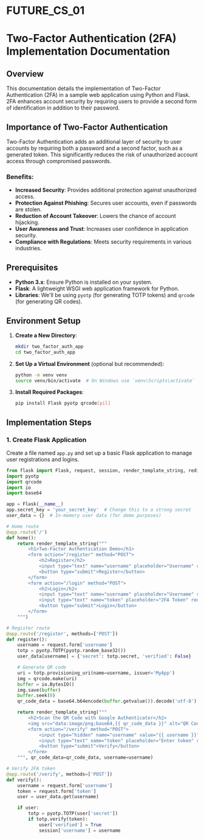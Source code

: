 # FUTURE_CS_01

# Two-Factor Authentication (2FA) Implementation Documentation

## Overview

This documentation details the implementation of Two-Factor Authentication (2FA) in a sample web application using Python and Flask. 2FA enhances account security by requiring users to provide a second form of identification in addition to their password.

## Importance of Two-Factor Authentication

Two-Factor Authentication adds an additional layer of security to user accounts by requiring both a password and a second factor, such as a generated token. This significantly reduces the risk of unauthorized account access through compromised passwords.

### Benefits:

- **Increased Security**: Provides additional protection against unauthorized access.
- **Protection Against Phishing**: Secures user accounts, even if passwords are stolen.
- **Reduction of Account Takeover**: Lowers the chance of account hijacking.
- **User Awareness and Trust**: Increases user confidence in application security.
- **Compliance with Regulations**: Meets security requirements in various industries.

## Prerequisites

- **Python 3.x**: Ensure Python is installed on your system.
- **Flask**: A lightweight WSGI web application framework for Python.
- **Libraries**: We'll be using `pyotp` (for generating TOTP tokens) and `qrcode` (for generating QR codes).

## Environment Setup

1. **Create a New Directory**:
   ```bash
   mkdir two_factor_auth_app
   cd two_factor_auth_app
   ```

2. **Set Up a Virtual Environment** (optional but recommended):
   ```bash
   python -m venv venv
   source venv/bin/activate  # On Windows use `venv\Scripts\activate`
   ```

3. **Install Required Packages**:
   ```bash
   pip install Flask pyotp qrcode[pil]
   ```

## Implementation Steps

### 1. Create Flask Application

Create a file named `app.py` and set up a basic Flask application to manage user registrations and logins.

```python
from flask import Flask, request, session, render_template_string, redirect, url_for
import pyotp
import qrcode
import io
import base64

app = Flask(__name__)
app.secret_key = 'your_secret_key'  # Change this to a strong secret
user_data = {}  # In-memory user data (for demo purposes)

# Home route
@app.route('/')
def home():
    return render_template_string("""
        <h1>Two-Factor Authentication Demo</h1>
        <form action="/register" method="POST">
            <h2>Register</h2>
            <input type="text" name="username" placeholder="Username" required>
            <button type="submit">Register</button>
        </form>
        <form action="/login" method="POST">
            <h2>Login</h2>
            <input type="text" name="username" placeholder="Username" required>
            <input type="text" name="token" placeholder="2FA Token" required>
            <button type="submit">Login</button>
        </form>
    """)

# Register route
@app.route('/register', methods=['POST'])
def register():
    username = request.form['username']
    totp = pyotp.TOTP(pyotp.random_base32())
    user_data[username] = {'secret': totp.secret, 'verified': False}

    # Generate QR code
    uri = totp.provisioning_uri(name=username, issuer='MyApp')
    img = qrcode.make(uri)
    buffer = io.BytesIO()
    img.save(buffer)
    buffer.seek(0)
    qr_code_data = base64.b64encode(buffer.getvalue()).decode('utf-8')

    return render_template_string("""
        <h2>Scan the QR Code with Google Authenticator</h2>
        <img src="data:image/png;base64,{{ qr_code_data }}" alt="QR Code">
        <form action="/verify" method="POST">
            <input type="hidden" name="username" value="{{ username }}">
            <input type="text" name="token" placeholder="Enter token" required>
            <button type="submit">Verify</button>
        </form>
    """, qr_code_data=qr_code_data, username=username)

# Verify 2FA token
@app.route('/verify', methods=['POST'])
def verify():
    username = request.form['username']
    token = request.form['token']
    user = user_data.get(username)

    if user:
        totp = pyotp.TOTP(user['secret'])
        if totp.verify(token):
            user['verified'] = True
            session['username'] = username
           
